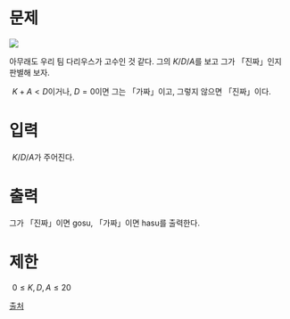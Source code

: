 # 문제

<img src = "https://upload.acmicpc.net/7e511773-be18-4dcc-a516-00dc87dda2f4/-/preview/">

아무래도 우리 팀 다리우스가 고수인 것 같다. 그의 
$K/D/A$를 보고 그가 「진짜」인지 판별해 보자.

 
$K+A < D$이거나, 
$D = 0$이면 그는 「가짜」이고, 그렇지 않으면 「진짜」이다.

# 입력
 
$K/D/A$가 주어진다.

# 출력

그가 「진짜」이면 gosu, 「가짜」이면 hasu를 출력한다.

# 제한
 
$0 \le K, D, A \le 20$ 

[출처](https://www.acmicpc.net/problem/20499)
